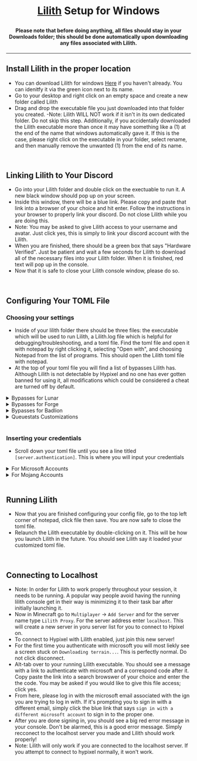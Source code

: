 <!--- Special Thanks to Sam (https://github.com/Scherso) for creating a beautiful formatting template for Lilith tutorials --->
<!--- He is a really cool guy with amazing markdown skills and you should check out his incredible work --->
<h1 align="center">

  [Lilith](https://github.com/GhqstMC/LilithReleases) Setup for Windows
  
</h1>

<h4 align="center">

Please note that before doing anything, all files should stay in your Downloads folder; this should be done automatically upon downloading any files associated with Lilith. 

</h4>

---

## Install Lilith in the proper location
- You can download Lilith for windows [Here][lilithdownload] if you haven't already. You can idenitfy it via the green icon next to its name.
- Go to your desktop and right click on an empty space and create a new folder called Lilith
- Drag and drop the executable file you just downloaded into that folder you created. 
-Note: Lilith WILL NOT work if it isn't in its own dedicated folder. Do not skip this step. Additionally, if you accidentally downloaded the Lilith executable more than once it may have something like a (1) at the end of the name that windows automatically gave it. If this is the case, please right click on the executable in your folder, select rename, and then manually remove the unwanted (1) from the end of its name.

<br />

## Linking Lilith to Your Discord
- Go into your Lilith folder and double click on the exectuable to run it. A new black window should pop up on your screen.
- Inside this window, there will be a blue link. Please copy and paste that link into a browser of your choice and hit enter. Follow the instructions in your browser to properly link your discord. Do not close Lilith while you are doing this.
- Note: You may be asked to give Lilith access to your username and avatar. Just click yes, this is simply to link your discord account with the Lilith. 
- When you are finished, there should be a green box that says "Hardware Verified". Just be patient and wait a few seconds for Lilith to download all of the necessary files into your Lilith folder. When it is finished, red text will pop up in the console.
- Now that it is safe to close your Lilith console window, please do so.

<br />

## Configuring Your TOML File

### Choosing your settings
- Inside of your lilith folder there should be three files: the executable which will be used to run Lilith, a Lilith.log file which is helpful for debugging/troubleshooting, and a toml file. Find the toml file and open it with notepad by right clicking it, selecting "Open with", and choosing Notepad from the list of programs. This should open the Lilith toml file with notepad.
- At the top of your toml file you will find a list of bypasses Lilith has. Although Lilith is not detectable by Hypixel and no one has ever gotten banned for using it, all modifications which could be considered a cheat are turned off by default.

<details>
  <summary>
    Bypasses for Lunar</summary>
  
  #### Enabling Lunar Bypasses
  - To renable freelook and autotexthotkey on Lunar Client for Hypixel set `lunar = false` to `lunar = true`
  - To enable 1.7 hits for better hit regeistration on Lunar Client set `LunarHitReg = false` to `LunarHitReg = true`
  - To enable Lunar Client staff mods like an X-ray module built into Lunar set `LunarCheats = false` to `LunarCheats = true`
  
</details>

<details>
  <summary>
    Bypasses for Forge</summary>
  
  #### Enabling Forge Bypasses
  - To hide your forge mods list from Hypixel and make Hypixel think you are on vanilla keep `forge = true` as is.

</details>

<details>
  <summary>
    Bypasses for Badlion</summary>
  
  #### Enabling Forge Bypasses
  - To enable all disabled mods on Badlion on Hypixel set `Badlion = false` to `Badlion = true`.

</details>

<details>
  <summary>
    Queuestats Customizations</summary>
  
  #### Customizing Lilith Stat-checking
  - The default stat checking mode of Lilith is to show the overall gamemode stats. For example, if you were to queue a solo bridge game, Lilith will show the opponent's bridge overall stats. If you would like to set the stat checking mode to all duels gamemodes overall set `overall = false` to `overall = true`. You will have to scroll down a bit to find this.
  - If you would like to see your own stats as well as your opponent's set `ShowOwnStats = false` to `ShowownStats = true`.

</details>

<br />

### Inserting your credentials
- Scroll down your toml file until you see a line titled `[server.authentication]`. This is where you will input your credentials

<details>
  <summary>
       For Microsoft Accounts</summary>
     
  ## Microsoft Authentication 
  1. **You will see** `ExampleMicrosoftAccount = ['microsoft.account.email@example.com', '', 'microsoft']`
  2. **Replace** `ExampleMicrosoftAccount` **with your Minecraft Account Username, also known as your In Game Name.** 
  3. **Replace** `microsoft.account.email@example.com` **with your email address accociated with your Microsoft Account.**
  
     **Note: do NOT replace** `microsoft` **or the blank field** `''` **with any other text.**
  
</details>

<details>
  <summary>
       For Mojang Accounts</summary>
     
  ## Mojang Authentication 
  1. **You will see** `ExampleMojangAccount = ['mojang.account.email@example.com', 'password goes here!']`
  2. **Replace** `ExampleMojangAccount` **with your Minecraft Account Username, also known as your In Game Name.** 
  3. **Replace** `mojang.account.email@example.com` **with your email address accociated with your Mojang Account.**
  4. **Replace** `password goes here!` **with the password you use to log into your Mojang Account.**
  
</details>

<br />

## Running Lilith
- Now that you are finished configuring your config file, go to the top left corner of notepad, click file then save. You are now safe to close the toml file.
- Relaunch the Lilith executable by double-clicking on it. This will be how you launch Lilith in the future. You should see Lilith say it loaded your customized toml file.

<br />

## Connecting to Localhost
- Note: In order for Lilith to work properly throughout your session, it needs to be running. A popular way people avoid having the running lilith console get in their way is minimizing it to their task bar after initially launching it.
- Now in Minecraft go to `Multiplayer` -> `Add Server` and for the server name type `Lilith Proxy`. For the server address enter `localhost`. This will create a new server in yoru server list for you to connect to Hpixel on. 
- To connect to Hypixel with Lilith enabled, just join this new server!
- For the first time you authenticate with microsoft you will most liekly see a screen stuck on `Downloading terrain...`. This is perfectly normal. Do not click disconnect.
- Alt-tab over to your running Lilith executable. You should see a message with a link to authenticate with microsoft and a correspond code after it. Copy paste the link into a search browswer of your choice and enter the the code. You may be asked if you would like to give this file access; click yes. 
- From here, please log in with the microsoft email associated with the ign you are trying to log in with. If it's prompting you to sign in with a different email, simply click the blue link that says `sign in with a different microsoft account` to sign in to the proper one. 
- After you are done signing in, you should see a big red error message in your console. Don't be alarmed, this is a good error message. Simply recconect to the localhost server you made and Lilith should work properly!
- Note: Lilith will only work if you are connected to the localhost server. If you attempt to connect to hypixel normally, it won't work.

[lilithdownload]: https://github.com/GhqstMC/LilithReleases/releases/download/0.6.0-alpha.3/lilith-win-0-6-0-alpha-3